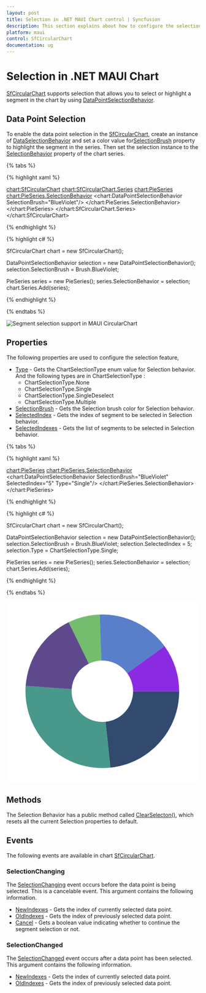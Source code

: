 ```yaml
---
layout: post
title: Selection in .NET MAUI Chart control | Syncfusion
description: This section explains about how to configure the selection support and its features applying in .NET MAUI Chart (SfCircularChart).
platform: maui
control: SfCircularChart
documentation: ug
---
```


# Selection in .NET MAUI Chart

[SfCircularChart]() supports selection that allows you to select or highlight a segment in the chart by using [DataPointSelectionBehavior]().

## Data Point Selection

To enable the data point selection in the [SfCircularChart](), create an instance of [DataSelectionBehavior]() and set a color value for[SelectionBrush]() property to highlight the segment in the series. Then set the selection instance to the [SelectionBehavior]() property of the chart series.

{% tabs %}

{% highlight xaml %}

<chart:SfCircularChart>
    <chart:SfCircularChart.Series>
        <chart:PieSeries>
            <chart:PieSeries.SelectionBehavior>
                <chart:DataPointSelectionBehavior SelectionBrush="BlueViolet"/>
            </chart:PieSeries.SelectionBehavior>
        </chart:PieSeries>
    </chart:SfCircularChart.Series>
</chart:SfCircularChart>

{% endhighlight %}

{% highlight c# %}

SfCircularChart chart = new SfCircularChart();

DataPointSelectionBehavior selection = new DataPointSelectionBehavior();
selection.SelectionBrush = Brush.BlueViolet;

PieSeries series = new PieSeries();
series.SelectionBehavior = selection;
chart.Series.Add(series);

{% endhighlight %}

{% endtabs %}

![Segment selection support in MAUI CircularChart](Selection_images/maui_chart_segment_selection.png)

## Properties

The following properties are used to configure the selection feature,

* [Type]() - Gets the ChartSelectionType enum value for Selection behavior.     
And the following types are in ChartSelectionType :
    * ChartSelectionType.None
    * ChartSelectionType.Single
    * ChartSelectionType.SingleDeselect
    * ChartSelectionType.Multiple
* [SelectionBrush]() - Gets the Selection brush color for Selection behavior.
* [SelectedIndex]() - Gets the index of segment to be selected in Selection behavior.
* [SelectedIndexes]() - Gets the list of segments to be selected in Selection behavior.

{% tabs %}

{% highlight xaml %}

<chart:PieSeries>
    <chart:PieSeries.SelectionBehavior>
        <chart:DataPointSelectionBehavior SelectionBrush="BlueViolet" SelectedIndex="5" Type="Single"/>
    </chart:PieSeries.SelectionBehavior>
</chart:PieSeries>

{% endhighlight %}

{% highlight c# %}

SfCircularChart chart = new SfCircularChart();

DataPointSelectionBehavior selection = new DataPointSelectionBehavior();
selection.SelectionBrush = Brush.BlueViolet;
selection.SelectedIndex = 5;
selection.Type = ChartSelectionType.Single;

PieSeries series = new PieSeries();
series.SelectionBehavior = selection;
chart.Series.Add(series);

{% endhighlight %}

{% endtabs %}

![SelectionBrush, SelectedIndex and Type properties in DataPointSelectionBehavior](Selection_images/data_point_selection_properties.PNG)

## Methods

The Selection Behavior has a public method called [ClearSelecton()](), which resets all the current Selection properties to default.

## Events

The following events are available in chart [SfCircularChart](https://help.syncfusion.com/cr/maui/Syncfusion.Maui.Charts.SfCircularChart.html).

### SelectionChanging

The [SelectionChanging]() event occurs before the data point is being selected. This is a cancelable event. This argument contains the following information.

* [NewIndexws]() - Gets the index of currently selected data point.
* [OldIndexes]() - Gets the index of previously selected data point.
* [Cancel]() - Gets a boolean value indicating whether to continue the segment selection or not.

### SelectionChanged

The [SelectionChanged]() event occurs after a data point has been selected. This argument contains the following information.

* [NewIndexes]() - Gets the index of currently selected data point.
* [OldIndexes]() - Gets the index of previously selected data point.
